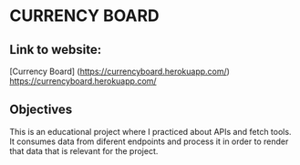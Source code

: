 # CURRENCY BOARD

## Link to website:
[Currency Board] (https://currencyboard.herokuapp.com/)
https://currencyboard.herokuapp.com/
## Objectives

This is an educational project where I practiced about APIs and fetch tools.
It consumes data from diferent endpoints and process it in order to render that data that is relevant for the project.
